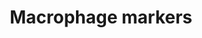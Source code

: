 ---
annotations:
- id: CL:0000235
  parent: native cell
  type: Cell Type Ontology
  value: macrophage
authors:
- Thomas
- MaintBot
- Egonw
citedin:
- link: 10.3390/nu17050757
  title: Isoschaftoside in Fig Leaf Tea Alleviates Nonalcoholic Fatty Liver Disease
    in Mice via the Regulation of Macrophage Polarity (2025)
- link: 10.15252/embr.202153083
  title: Reprogramming of glucocorticoid receptor function by hypoxia (2021)
communities: []
description: Overview of macrophage markers.  Based on [this list](http://www.antibodybeyond.com/reviews/cell-markers/macrophage-marker.htm)
  and tissue-specific gene expression from [GeneAtlas](http://biogps.org/).
last-edited: 2025-03-09
ndex: null
organisms:
- Mus musculus
redirect_from:
- /index.php/Pathway:WP2271
- /instance/WP2271
- /instance/WP2271_r137781
revision: r137781
schema-jsonld:
- '@context': https://schema.org/
  '@id': https://wikipathways.github.io/pathways/WP2271.html
  '@type': Dataset
  creator:
    '@type': Organization
    name: WikiPathways
  description: Overview of macrophage markers.  Based on [this list](http://www.antibodybeyond.com/reviews/cell-markers/macrophage-marker.htm)
    and tissue-specific gene expression from [GeneAtlas](http://biogps.org/).
  keywords:
  - Cd14
  - Cd163
  - Cd52
  - Cd68
  - Cd74
  - Cd83
  - Cd86
  - F3
  - Lyz2
  - Rac2
  license: CC0
  name: Macrophage markers
seo: CreativeWork
title: Macrophage markers
wpid: WP2271
---